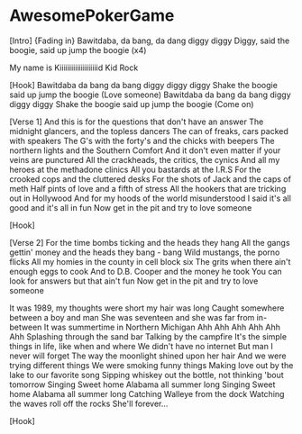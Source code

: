 # AwesomePokerGame

[Intro]
{Fading in}
Bawitdaba, da bang, da dang diggy diggy
Diggy, said the boogie, said up jump the boogie (x4)

My name is Kiiiiiiiiiiiiiiiiiiiid
Kid Rock

[Hook]
Bawitdaba da bang da bang diggy diggy diggy
Shake the boogie said up jump the boogie (Love someone)
Bawitdaba da bang da bang diggy diggy diggy
Shake the boogie said up jump the boogie (Come on)

[Verse 1]
And this is for the questions that don't have an answer
The midnight glancers, and the topless dancers
The can of freaks, cars packed with speakers
The G's with the forty's and the chicks with beepers
The northern lights and the Southern Comfort
And it don't even matter if your veins are punctured
All the crackheads, the critics, the cynics
And all my heroes at the methadone clinics
All you bastards at the I.R.S
For the crooked cops and the cluttered desks
For the shots of Jack and the caps of meth
Half pints of love and a fifth of stress
All the hookers that are tricking out in Hollywood
And for my hoods of the world misunderstood
I said it's all good and it's all in fun
Now get in the pit and try to love someone

[Hook]

[Verse 2]
For the time bombs ticking and the heads they hang
All the gangs gettin' money and the heads they bang - bang
Wild mustangs, the porno flicks
All my homies in the county in cell block six
The grits when there ain't enough eggs to cook
And to D.B. Cooper and the money he took
You can look for answers but that ain't fun
Now get in the pit and try to love someone



It was 1989, my thoughts were short my hair was long
Caught somewhere between a boy and man
She was seventeen and she was far from in-between
It was summertime in Northern Michigan
Ahh Ahh Ahh
Ahh Ahh Ahh
Splashing through the sand bar
Talking by the campfire
It's the simple things in life, like when and where
We didn't have no internet
But man I never will forget
The way the moonlight shined upon her hair
And we were trying different things
We were smoking funny things
Making love out by the lake to our favorite song
Sipping whiskey out the bottle, not thinking 'bout tomorrow
Singing Sweet home Alabama all summer long
Singing Sweet home Alabama all summer long
Catching Walleye from the dock
Watching the waves roll off the rocks
She'll forever…

[Hook]
